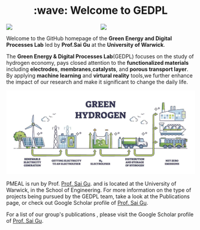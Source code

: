 <h1 align="center">:wave: Welcome to GEDPL </h1>


<div style="display: flex; justify-content: space-between; align-items: flex-end;">
  <img src="https://baltictransportjournal.com/assets/files/news/hydrogen-produksjon-ny-eng.gif" width="400" />
  <img src="https://i.imgur.com/JlXPELW.jpg" width="400" /> 
</div>


Welcome to the GitHub homepage of the  **Green Energy and Digital Processes Lab** led by **Prof.Sai Gu** at the **University of Warwick**. 

The **Green Energy & Digital Processes Lab**(GEDPL) focuses on the study of hydrogen economy, pays closed attention to the **functionalized materials** including **electrodes**, **membranes**,**catalysts**, and **porous transport layer**. By applying **machine learning** and **virtural reality** tools,we further enhance the impact of our research and make it significant to change the daily life. 

<!--   profile-green-animate -->
![My Local Image](./Green-Hydrogen.jpg)


PMEAL is run by Prof. [Prof. Sai Gu](https://scholar.google.com/citations?user=EufoqsMAAAAJ&hl=en&oi=ao). and is located at the University of Warwick, in the School of Engineering. For more information on the type of projects being pursued by the GEDPL team, take a look at the Publications page, or check out Google Scholar profile of [Prof. Sai Gu](https://scholar.google.com/citations?user=EufoqsMAAAAJ&hl=en&oi=ao).


For a list of our group's publications , please visit the Google Scholar profile of [Prof. Sai Gu](https://scholar.google.com/citations?user=EufoqsMAAAAJ&hl=en&oi=ao).


